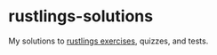 # rustlings-solutions
My solutions to [rustlings exercises](https://github.com/rust-lang/rustlings), quizzes, and tests.
